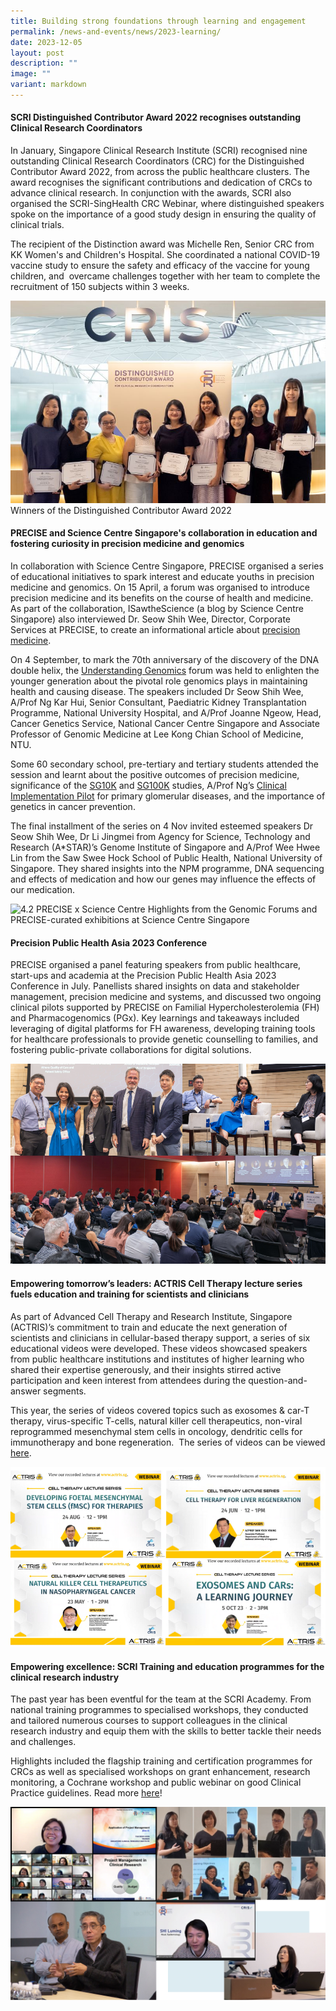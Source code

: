 ```yaml
---
title: Building strong foundations through learning and engagement
permalink: /news-and-events/news/2023-learning/
date: 2023-12-05
layout: post
description: ""
image: ""
variant: markdown
---
```

#### SCRI Distinguished Contributor Award 2022 recognises outstanding Clinical Research Coordinators

In January, Singapore Clinical Research Institute (SCRI) recognised nine outstanding Clinical Research Coordinators (CRC) for the Distinguished Contributor Award 2022, from across the public healthcare clusters. The award recognises the significant contributions and dedication of CRCs to advance clinical research. In conjunction with the awards, SCRI also organised the SCRI-SingHealth CRC Webinar, where distinguished speakers spoke on the importance of a good study design in ensuring the quality of clinical trials.

The recipient of the Distinction award was Michelle Ren, Senior CRC from KK Women's and Children's Hospital. She coordinated a national COVID-19 vaccine study to ensure the safety and efficacy of the vaccine for young children, and  overcame challenges together with her team to complete the recruitment of 150 subjects within 3 weeks.

![](/images/Resources_News/231203%20Year%20in%20review/4_1_crc.jpg)
Winners of the Distinguished Contributor Award 2022

#### PRECISE and Science Centre Singapore's collaboration in education and fostering curiosity in precision medicine and genomics

In collaboration with Science Centre Singapore, PRECISE organised a series of educational initiatives to spark interest and educate youths in precision medicine and genomics. On 15 April, a forum was organised to introduce precision medicine and its benefits on the course of health and medicine. As part of the collaboration, ISawtheScience (a blog by Science Centre Singapore) also interviewed Dr. Seow Shih Wee, Director, Corporate Services at PRECISE, to create an informational article about [precision medicine](https://blog.science.edu.sg/2023/06/22/ists-asks-precision-medicine).

On 4 September, to mark the 70th anniversary of the discovery of the DNA double helix, the [Understanding Genomics](https://blog.science.edu.sg/2023/09/04/understanding-genomics/) forum was held to enlighten the younger generation about the pivotal role genomics plays in maintaining health and causing disease. The speakers included Dr Seow Shih Wee, A/Prof Ng Kar Hui, Senior Consultant, Paediatric Kidney Transplantation Programme, National University Hospital, and A/Prof Joanne Ngeow, Head, Cancer Genetics Service, National Cancer Centre Singapore and Associate Professor of Genomic Medicine at Lee Kong Chian School of Medicine, NTU.

Some 60 secondary school, pre-tertiary and tertiary students attended the session and learnt about the positive outcomes of precision medicine, significance of the [SG10K](https://www.npm.sg/sg10k-discoveries-from-mapping-10000-genomes/) and [SG100K](https://www.npm.sg/sg100k-translating-insights-from-100000-genomic-data-sets-into-improved-health-strategies/) studies, A/Prof Ng’s [Clinical Implementation Pilot](https://www.npm.sg/cip/) for primary glomerular diseases, and the importance of genetics in cancer prevention.

The final installment of the series on 4 Nov invited esteemed speakers Dr Seow Shih Wee, Dr Li Jingmei from Agency for Science, Technology and Research (A*STAR)’s Genome Institute of Singapore and A/Prof Wee Hwee Lin from the Saw Swee Hock School of Public Health, National University of Singapore. They shared insights into the NPM programme, DNA sequencing and effects of medication and how our genes may influence the effects of our medication.

![4.2 PRECISE x Science Centre](/images/Resources\_News/231203%20Year%20in%20review/4\_2\_PRECISE\_SCS.png)
Highlights from the Genomic Forums and PRECISE-curated exhibitions at Science Centre Singapore

#### Precision Public Health Asia 2023 Conference

PRECISE organised a panel featuring speakers from public healthcare, start-ups and academia at the Precision Public Health Asia 2023 Conference in July. Panellists shared insights on data and stakeholder management, precision medicine and systems, and discussed two ongoing clinical pilots supported by PRECISE on Familial Hypercholesterolemia (FH) and Pharmacogenomics (PGx). Key learnings and takeaways included leveraging of digital platforms for FH awareness, developing training tools for healthcare professionals to provide genetic counselling to families, and fostering public-private collaborations for digital solutions.

![](/images/Resources_News/231203%20Year%20in%20review/4_3_Precision_public_health.png)

#### Empowering tomorrow’s leaders: ACTRIS Cell Therapy lecture series fuels education and training for scientists and clinicians

As part of Advanced Cell Therapy and Research Institute, Singapore (ACTRIS)’s commitment to train and educate the next generation of scientists and clinicians in cellular-based therapy support, a series of six educational videos were developed. These videos showcased speakers from public healthcare institutions and institutes of higher learning who shared their expertise generously, and their insights stirred active participation and keen interest from attendees during the question-and-answer segments.

This year, the series of videos covered topics such as exosomes & car-T therapy, virus-specific T-cells, natural killer cell therapeutics, non-viral reprogrammed mesenchymal stem cells in oncology, dendritic cells for immunotherapy and bone regeneration.  The series of videos can be viewed [here](https://www.youtube.com/@actriseducationtraining5655).

![](/images/Resources_News/231203%20Year%20in%20review/4_4_ACTRIS_lectures.png)

#### Empowering excellence: SCRI Training and education programmes for the clinical research industry

The past year has been eventful for the team at the SCRI Academy. From national training programmes to specialised workshops, they conducted and tailored numerous courses to support colleagues in the clinical research industry and equip them with the skills to better tackle their needs and challenges.

Highlights included the flagship training and certification programmes for CRCs as well as specialised workshops on grant enhancement, research monitoring, a Cochrane workshop and public webinar on good Clinical Practice guidelines. Read more [here](https://www.linkedin.com/posts/singaporeclinicalresearchinstitute\_happyteachersday-trainers-educator-activity-7112660747536482305-GtCY)!

![](/images/Resources_News/231203%20Year%20in%20review/4_5_scri.png)